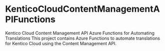 # KenticoCloudContentManagementAPIFunctions
Kentico Cloud Content Management API Azure Functions for Automating Translations
This project contains Azure Functions to automate translations for Kentico Cloud using the Content Management API.
